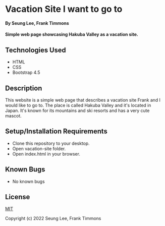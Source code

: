 # Vacation Site I want to go to

#### By Seung Lee, Frank Timmons

#### Simple web page showcasing Hakuba Valley as a vacation site.

## Technologies Used

* HTML
* CSS
* Bootstrap 4.5

## Description

This website is a simple web page that describes a vacation site Frank and I would like to go to. The place is called Hakuba Valley and it's located in Japan. It's known for its mountains and ski resorts and has a very cute mascot.

## Setup/Installation Requirements

* Clone this repository to your desktop.
* Open vacation-site folder.
* Open index.html in your browser.

## Known Bugs

* No known bugs

## License

[MIT](/LICENSE)

Copyright (c) 2022 Seung Lee, Frank Timmons